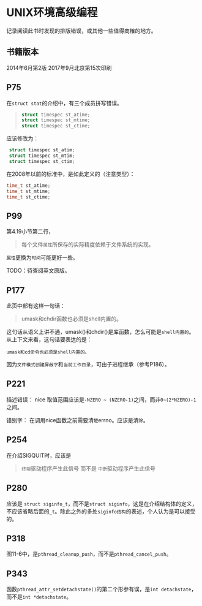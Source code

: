 # UNIX环境高级编程

记录阅读此书时发现的排版错误，或其他一些值得商榷的地方。



## 书籍版本

2014年6月第2版
2017年9月北京第15次印刷

## P75

在`struct stat`的介绍中，有三个成员拼写错误。


>```c
> struct timespec st_atime;
> struct timespec st_mtime;
> struct timespec st_ctime;
>```

应该修改为：
```c
 struct timespec st_atim;
 struct timespec st_mtim;
 struct timespec st_ctim;
```

在2008年以前的标准中，是如此定义的（注意类型）：
```c
time_t st_atime;
time_t st_mtime;
time_t st_ctime;
```

## P99

第4.19小节第二行，
> 每个文件`属性`所保存的实际精度依赖于文件系统的实现。

`属性`更换为`时间`可能更好一些。

TODO：待查阅英文原版。

## P177

此页中部有这样一句话：
> umask和chdir函数也必须是shell内置的。

这句话从语义上讲不通，umask()和chdir()是库函数，怎么可能是`shell内置的`。从上下文来看，这句话要表达的是：
```
umask和cd命令也必须是shell内置的。
```
因为`文件模式创建屏蔽字`和`当前工作目录`，可由子进程继承（参考P186）。

## P221

描述错误：
nice 取值范围应该是`-NZERO ~ (NZERO-1)`之间，而非`0~(2*NZERO)-1`之间。

错别字：
在调用nice函数之前需要清`楚`errno。应该是清`除`。

## P254

在介绍SIGQUIT时，应该是
> `终端`驱动程序产生此信号
而不是
> `中断`驱动程序产生此信号

## P280

应该是 `struct siginfo_t`，而不是`struct siginfo`，这是在介绍结构体的定义，不应该省略后面的`_t`。除此之外的多处`siginfo结构`的表述，个人认为是可以接受的。

## P318

图11-6中，是`pthread_cleanup_push`，而不是`pthread_cancel_push`。

## P343

函数`pthread_attr_setdetachstate()`的第二个形参有误，是`int detachstate`，而不是`int *detachstate`。
